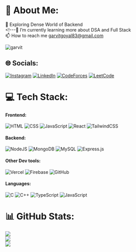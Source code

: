 # 💫 About Me:

🔭 Exploring Dense World of Backend <br><!---🌱 I’m currently learning more about DSA and Full Stack <br>📫 How to reach me garvitgoyal83@gmail.com

<img src="https://komarev.com/ghpvc/?username=garvit018&label=Profile%20views&color=0e75b6&style=flat" alt="garvit" />

## 🌐 Socials:

[![Instagram](https://img.shields.io/badge/Instagram-%23E4405F.svg?logo=Instagram&logoColor=white)](https://www.instagram.com/garvit__101/) [![LinkedIn](https://img.shields.io/badge/LinkedIn-%230077B5.svg?logo=linkedin&logoColor=white)](https://www.linkedin.com/in/garvit-goyal-b35359321/) [![CodeForces](https://img.shields.io/badge/Codeforces-%230077B5.svg?logo=Codeforces&logoColor=white)](https://codeforces.com/profile/gg18) [![LeetCode](https://img.shields.io/badge/LeetCode-FFA116?style=for-the-badge&logo=LeetCode&logoColor=white)](https://leetcode.com/u/garvitgoyal18/)

# 💻 Tech Stack:
#### Frontend: 
![HTML](https://img.shields.io/badge/html-%23E34F26.svg?style=for-the-badge&logo=html5&logoColor=white) ![CSS](https://img.shields.io/badge/css-%231572B6.svg?style=for-the-badge&logo=css3&logoColor=white) ![JavaScript](https://img.shields.io/badge/javascript-%23F7DF1E.svg?style=for-the-badge&logo=javascript&logoColor=black) ![React](https://img.shields.io/badge/react-%2320232a.svg?style=for-the-badge&logo=react&logoColor=%2361DAFB) ![TailwindCSS](https://img.shields.io/badge/tailwindcss-%2338B2AC.svg?style=for-the-badge&logo=tailwind-css&logoColor=white)
#### Backend: 
![NodeJS](https://img.shields.io/badge/node.js-6DA55F?style=for-the-badge&logo=node.js&logoColor=white) ![MongoDB](https://img.shields.io/badge/MongoDB-%234ea94b.svg?style=for-the-badge&logo=mongodb&logoColor=white) ![MySQL](https://img.shields.io/badge/mysql-%2300f.svg?style=for-the-badge&logo=mysql&logoColor=white) ![Express.js](https://img.shields.io/badge/express.js-%23404d59.svg?style=for-the-badge&logo=express&logoColor=%2361DAFB)
#### Other Dev tools:
![Vercel](https://img.shields.io/badge/vercel-%23000000.svg?style=for-the-badge&logo=vercel&logoColor=white) ![Firebase](https://img.shields.io/badge/firebase-%23039BE5.svg?style=for-the-badge&logo=firebase) ![GitHub](https://img.shields.io/badge/github-%23121011.svg?style=for-the-badge&logo=github&logoColor=white)
#### Languages:
![C](https://img.shields.io/badge/c-%2300599C.svg?style=for-the-badge&logo=c&logoColor=white)
![C++](https://img.shields.io/badge/c++-%2300599C.svg?style=for-the-badge&logo=c%2B%2B&logoColor=white) ![TypeScript](https://img.shields.io/badge/typescript-%23007ACC.svg?style=for-the-badge&logo=typescript&logoColor=white) ![JavaScript](https://img.shields.io/badge/javascript-%23323330.svg?style=for-the-badge&logo=javascript&logoColor=%23F7DF1E)

# 📊 GitHub Stats:
![](https://github-readme-stats.vercel.app/api?username=garvit018&hide_border=false&include_all_commits=false&count_private=false)<br/>
![](https://github-readme-streak-stats.herokuapp.com/?user=garvit018&hide_border=false)<br/>
![](https://github-readme-stats.vercel.app/api/top-langs/?username=garvit018&hide_border=false&include_all_commits=false&count_private=false&layout=compact)
